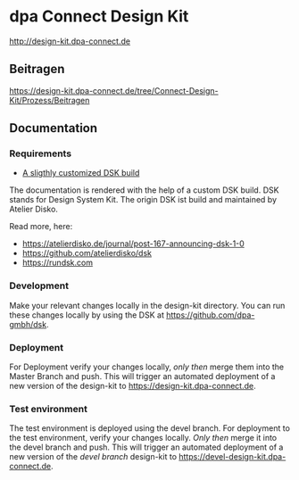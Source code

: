 # dpa Connect Design Kit

http://design-kit.dpa-connect.de

## Beitragen

https://design-kit.dpa-connect.de/tree/Connect-Design-Kit/Prozess/Beitragen

## Documentation

### Requirements

* [A sligthly customized DSK build](https://github.com/dpa-gmbh/dsk)

The documentation is rendered with the help of a custom DSK build.
DSK stands for Design System Kit. The origin DSK ist build and maintained by Atelier Disko.

Read more, here: 

- https://atelierdisko.de/journal/post-167-announcing-dsk-1-0
- https://github.com/atelierdisko/dsk
- https://rundsk.com

### Development

Make your relevant changes locally in the design-kit directory. You can run these changes
locally by using the DSK at https://github.com/dpa-gmbh/dsk. 

### Deployment

For Deployment verify your changes locally, *only then* merge them into the Master Branch and push. This
will trigger an automated deployment of a new version of the design-kit to
https://design-kit.dpa-connect.de. 

### Test environment 

The test environment is deployed using the devel branch. For deployment 
to the test environment, verify your changes locally. *Only then* merge it into the devel branch 
and push. This will trigger an automated deployment of a new version of the *devel branch* design-kit to
https://devel-design-kit.dpa-connect.de. 

